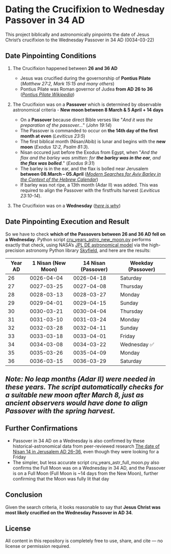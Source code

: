 Dating the Crucifixion to Wednesday Passover in 34 AD
==================================================================

This project biblically and astronomically pinpoints the date of Jesus Christ’s crucifixion to the Wednesday Passover in 34 AD (0034-03-22)


Date Pinpointing Conditions
-----------------------
1. The Crucifixion happened between **26 and 36 AD**
    - Jesus was crucified during the governorship of **Pontius Pilate** (*Matthew 27:2, Mark 15:15 and many others*)
    - Pontius Pilate was Roman governor of Judea **from AD 26 to 36** (*[Pontius Pilate Wikipedia](https://en.wikipedia.org/wiki/Pontius_Pilate#:~:text=Pontius%20Pilate%20%28Latin%3A%20Pontius%20Pilatus%2Cand%20ultimately%20ordered%20his%20crucifixion.)*)

2. The Crucifixion was on a **Passover** which is determined by observable astronomical criteria - **New moon between 8 March & 5 April + 14 days**
    - On a **Passover** because direct Bible verses like "*And it was the preparation of the passover...*" (*John 19:14*)
    - The Passover is commanded to occur on **the 14th day of the first month at even** (*Leviticus 23:5*)
    - The first biblical month (Nisan/Abib) is lunar and begins with the **new moon** (*Exodus 12:2, Psalm 81:3*).
    - Nisan occured just before the Exodus from Egypt, when "*And the flax and the barley was smitten: for **the barley was in the ear**, and **the flax was bolled**.*" (*Exodus 9:31*)
    - The barley is in the ear, and the flax is bolled near Jerusalem **between 08.March – 05.April** (*[Modern Searches for Aviv Barley in the Context of the Hebrew Calendar](https://jbqnew.jewishbible.org/jbq-past-issues/2017/453/modern-searches-aviv-barley-context-hebrew-calendar/?utm_source=chatgpt.com)*)
    - If barley was not ripe, a 13th month (Adar II) was added. This was required to align the Passover with the firstfruits harvest (*Leviticus 23:10-14*).

3. The Crucifixion was on a **Wednesday** (*[here is why](https://github.com/TraxData313/crucifixion-date-determination/blob/main/why_crucifiction_was_on_wednesday.md)*)


Date Pinpointing Execution and Result
----------------
So we have to check **which of the Passovers between 26 and 36 AD fell on a Wednesday**. Python script [cru_years_astro_new_moon.py](https://github.com/TraxData313/crucifixion-date-determination/blob/main/cru_years_astro_new_moon.py) performs exactly that check, using NASA’s [JPL DE astronomical model](https://naif.jpl.nasa.gov/pub/naif/generic_kernels/spk/planets/) via the high-precision astronomy Python library [Skyfield](https://github.com/skyfielders/python-skyfield?utm_source=chatgpt.com), and here are the results:

| Year AD | 1 Nisan (New Moon)     | 14 Nisan (Passover)     | Weekday (Passover) |
|---------|------------------------|--------------------------|---------------------|
| 26      | 0026-04-04             | 0026-04-18               | Saturday            |
| 27      | 0027-03-25             | 0027-04-08               | Thursday            |
| 28      | 0028-03-13             | 0028-03-27               | Monday              |
| 29      | 0029-04-01             | 0029-04-15               | Sunday              |
| 30      | 0030-03-21             | 0030-04-04               | Thursday            |
| 31      | 0031-03-10             | 0031-03-24               | Monday              |
| 32      | 0032-03-28             | 0032-04-11               | Sunday              |
| 33      | 0033-03-18             | 0033-04-01               | Friday              |
| 34      | 0034-03-08             | 0034-03-22               | Wednesday ✅         |
| 35      | 0035-03-26             | 0035-04-09               | Monday              |
| 36      | 0036-03-15             | 0036-03-29               | Saturday            |
*Note: No leap months (Adar II) were needed in these years. The script automatically checks for a suitable new moon after March 8, just as ancient observers would have done to align Passover with the spring harvest.*
---



Further Confirmations
------------------------
- Passover in 34 AD on a Wednesday is also confirmed by these historical-astronomical data from peer-reviewed research [The date of Nisan 14 in Jerusalem AD 26–36](https://www.researchgate.net/figure/The-date-of-Nisan-14-in-Jerusalem-AD-26-36_tbl1_265114769), even though they were looking for a Friday
- The simpler, but less accurate script cru_years_astr_full_moon.py also confirms the Full Moon was on a Wednesday in 34 AD, and the Passover is on a Full Moon (Full Moon is ~14 days from the New Moon), further confirming that the Moon was fully lit that day


Conclusion
-------------
Given the search criteria, it looks reasonable to say that **Jesus Christ was most likely crucified on the Wednesday Passover in AD 34**.


License
-------------
All content in this repository is completely free to use, share, and cite — no license or permission required.

